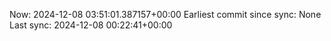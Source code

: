 Now: 2024-12-08 03:51:01.387157+00:00 Earliest commit since sync: None Last sync: 2024-12-08 00:22:41+00:00
